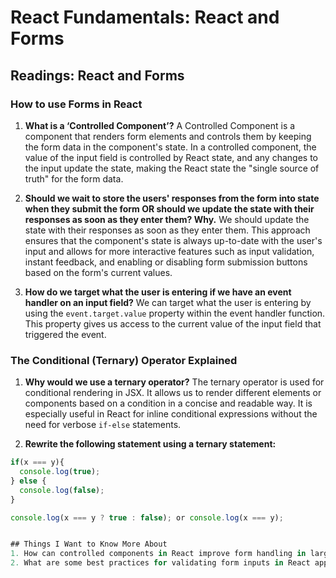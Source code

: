# React Fundamentals: React and Forms

## Readings: React and Forms

### How to use Forms in React

1. **What is a ‘Controlled Component’?**
   A Controlled Component is a component that renders form elements and controls them by keeping the form data in the component's state. In a controlled component, the value of the input field is controlled by React state, and any changes to the input update the state, making the React state the "single source of truth" for the form data.

2. **Should we wait to store the users' responses from the form into state when they submit the form OR should we update the state with their responses as soon as they enter them? Why.**
   We should update the state with their responses as soon as they enter them. This approach ensures that the component's state is always up-to-date with the user's input and allows for more interactive features such as input validation, instant feedback, and enabling or disabling form submission buttons based on the form's current values.

3. **How do we target what the user is entering if we have an event handler on an input field?**
   We can target what the user is entering by using the `event.target.value` property within the event handler function. This property gives us access to the current value of the input field that triggered the event.

### The Conditional (Ternary) Operator Explained

1. **Why would we use a ternary operator?**
   The ternary operator is used for conditional rendering in JSX. It allows us to render different elements or components based on a condition in a concise and readable way. It is especially useful in React for inline conditional expressions without the need for verbose `if-else` statements.

2. **Rewrite the following statement using a ternary statement:**

```jsx
if(x === y){
  console.log(true);
} else {
  console.log(false);
}

console.log(x === y ? true : false); or console.log(x === y);


## Things I Want to Know More About
1. How can controlled components in React improve form handling in large-scale applications?
2. What are some best practices for validating form inputs in React applications?

